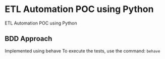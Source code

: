 # ETL Automation POC using Python
ETL Automation POC using Python

## BDD Approach
Implemented using behave
To execute the tests, use the command: `behave`
